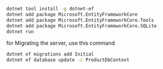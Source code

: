 ```sh
dotnet tool install -g dotnet-ef
dotnet add package Microsoft.EntityFrameworkCore
dotnet add package Microsoft.EntityFrameworkCore.Tools
dotnet add package Microsoft.EntityFrameworkCore.SQLite
dotnet run
```

for Migrating the server, use this command

```sh
dotnet ef migrations add Initial
dotnet ef database update -c ProductDbContext
```
